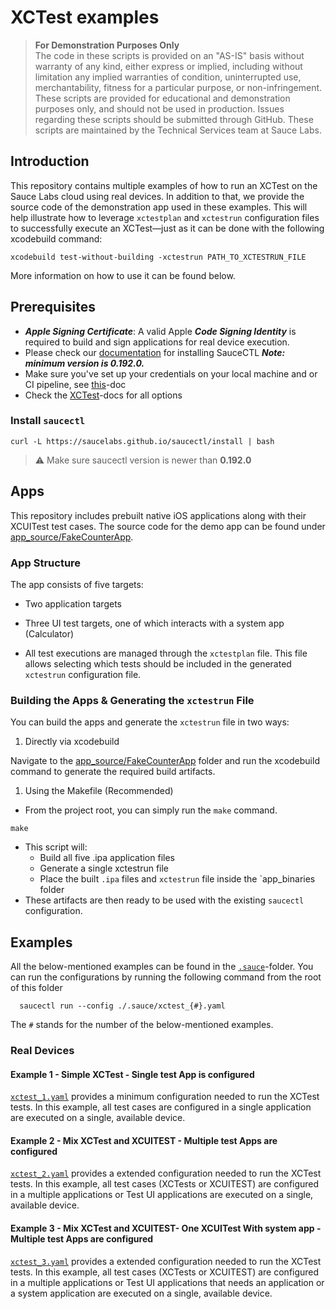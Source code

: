 # XCTest examples

> **For Demonstration Purposes Only**\
> The code in these scripts is provided on an "AS-IS" basis without warranty of any kind, either express or implied,
> including without limitation any implied warranties of condition, uninterrupted use, merchantability, fitness for a
> particular purpose, or non-infringement. These scripts are provided for educational and demonstration purposes only,
> and should not be used in production. Issues regarding these scripts should be submitted through GitHub. These scripts
> are maintained by the Technical Services team at Sauce Labs.

## Introduction

This repository contains multiple examples of how to run an XCTest on the Sauce Labs cloud using real devices. In addition to that, we
provide the source code of the demonstration app used in these examples. This will help illustrate how to leverage `xctestplan`
and `xctestrun` configuration files to successfully execute an XCTest—just as it can be done with the following xcodebuild command:

```shell
xcodebuild test-without-building -xctestrun PATH_TO_XCTESTRUN_FILE
``` 

More information on how to use it can be found below.

## Prerequisites

- ***Apple Signing Certificate***: A valid Apple ***Code Signing Identity*** is required to build and sign applications for real device execution.
- Please check our [documentation](https://docs.saucelabs.com/testrunner-toolkit/installation) for installing SauceCTL
  ***Note: minimum version is 0.192.0.***
- Make sure you've set up your credentials on your local machine and or CI pipeline, see
  [this](https://docs.saucelabs.com/testrunner-toolkit/installation#associating-your-sauce-labs-account)-doc
- Check the [XCTest](https://docs.saucelabs.com/mobile-apps/automated-testing/espresso-xcuitest/xctest/)-docs for all options

### Install `saucectl`

```shell
curl -L https://saucelabs.github.io/saucectl/install | bash
```

> ⚠️ Make sure saucectl version is newer than **0.192.0**

## Apps

This repository includes prebuilt native iOS applications along with their XCUITest test cases. The source code for the demo app can be
found under [app_source/FakeCounterApp](/app_source/FakeCounterApp).

### App Structure

The app consists of five targets:

* Two application targets
* Three UI test targets, one of which interacts with a system app (Calculator)

* All test executions are managed through the `xctestplan` file. This file allows selecting which tests should be included in the
  generated `xctestrun` configuration file.

### Building the Apps & Generating the `xctestrun` File

You can build the apps and generate the `xctestrun` file in two ways:

1. Directly via xcodebuild

Navigate to the [app_source/FakeCounterApp](/app_source/FakeCounterApp) folder
and run the xcodebuild command to generate the required build artifacts.

1. Using the Makefile (Recommended)

* From the project root, you can simply run the `make` command.

```shell
make
```

* This script will:
    * Build all five .ipa application files
    * Generate a single xctestrun file
    * Place the built `.ipa` files and `xctestrun` file inside the `app_binaries folder
* These artifacts are then ready to be used with the existing `saucectl` configuration.

## Examples

All the below-mentioned examples can be found in the [`.sauce`](/.sauce)-folder. You can run the configurations by running the following
command from the root of this folder

      saucectl run --config ./.sauce/xctest_{#}.yaml

The `#` stands for the number of the below-mentioned examples.

### Real Devices

#### Example 1 - Simple XCTest - Single test App is configured

[`xctest_1.yaml`](/.sauce/xctest_1.yaml) provides a minimum configuration needed to run the XCTest tests.
In this example, all test cases are configured in a single application are executed on a single, available device.

#### Example 2 - Mix XCTest and XCUITEST - Multiple test Apps are configured

[`xctest_2.yaml`](/.sauce/xctest_2.yaml) provides a extended configuration needed to run the XCTest tests.
In this example, all test cases (XCTests or XCUITEST) are configured in a multiple applications or Test UI applications are executed on a
single, available device.

#### Example 3 - Mix XCTest and XCUITEST- One XCUITest With system app - Multiple test Apps are configured

[`xctest_3.yaml`](/.sauce/xctest_3.yaml) provides a extended configuration needed to run the XCTest tests.
In this example, all test cases (XCTests or XCUITEST) are configured in a multiple applications or Test UI applications that needs an
application or a system application are executed on a single, available device.